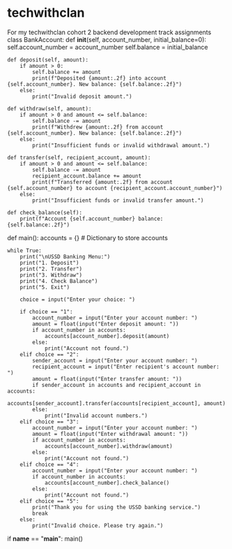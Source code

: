 # techwithclan
For my techwithclan cohort 2 backend development track assignments
class BankAccount:
    def __init__(self, account_number, initial_balance=0):
        self.account_number = account_number
        self.balance = initial_balance

    def deposit(self, amount):
        if amount > 0:
            self.balance += amount
            print(f"Deposited {amount:.2f} into account {self.account_number}. New balance: {self.balance:.2f}")
        else:
            print("Invalid deposit amount.")

    def withdraw(self, amount):
        if amount > 0 and amount <= self.balance:
            self.balance -= amount
            print(f"Withdrew {amount:.2f} from account {self.account_number}. New balance: {self.balance:.2f}")
        else:
            print("Insufficient funds or invalid withdrawal amount.")

    def transfer(self, recipient_account, amount):
        if amount > 0 and amount <= self.balance:
            self.balance -= amount
            recipient_account.balance += amount
            print(f"Transferred {amount:.2f} from account {self.account_number} to account {recipient_account.account_number}")
        else:
            print("Insufficient funds or invalid transfer amount.")

    def check_balance(self):
        print(f"Account {self.account_number} balance: {self.balance:.2f}")

def main():
    accounts = {}  # Dictionary to store accounts

    while True:
        print("\nUSSD Banking Menu:")
        print("1. Deposit")
        print("2. Transfer")
        print("3. Withdraw")
        print("4. Check Balance")
        print("5. Exit")

        choice = input("Enter your choice: ")

        if choice == "1":
            account_number = input("Enter your account number: ")
            amount = float(input("Enter deposit amount: "))
            if account_number in accounts:
                accounts[account_number].deposit(amount)
            else:
                print("Account not found.")
        elif choice == "2":
            sender_account = input("Enter your account number: ")
            recipient_account = input("Enter recipient's account number: ")
            amount = float(input("Enter transfer amount: "))
            if sender_account in accounts and recipient_account in accounts:
                accounts[sender_account].transfer(accounts[recipient_account], amount)
            else:
                print("Invalid account numbers.")
        elif choice == "3":
            account_number = input("Enter your account number: ")
            amount = float(input("Enter withdrawal amount: "))
            if account_number in accounts:
                accounts[account_number].withdraw(amount)
            else:
                print("Account not found.")
        elif choice == "4":
            account_number = input("Enter your account number: ")
            if account_number in accounts:
                accounts[account_number].check_balance()
            else:
                print("Account not found.")
        elif choice == "5":
            print("Thank you for using the USSD banking service.")
            break
        else:
            print("Invalid choice. Please try again.")

if __name__ == "__main__":
    main()
    
